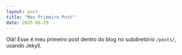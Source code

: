 ```yaml
---
layout: post
title: "Meu Primeiro Post"
date: 2025-06-29
---
```


Olá! Esse é meu primeiro post dentro do blog no subdiretório `/posts/`, usando Jekyll.
